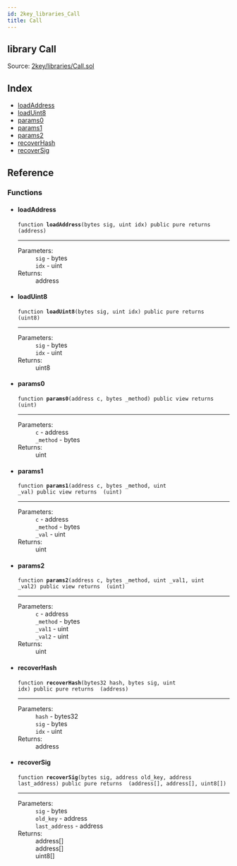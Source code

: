 ```yaml
---
id: 2key_libraries_Call
title: Call
---
```


<div class="contract-doc"><div class="contract"><h2 class="contract-header"><span class="contract-kind">library</span> Call</h2><div class="source">Source: <a href="git+https://github.com/2keynet/web3-alpha/blob/v0.0.3/contracts/2key/libraries/Call.sol" target="_blank">2key/libraries/Call.sol</a></div></div><div class="index"><h2>Index</h2><ul><li><a href="2key_libraries_Call.html#loadAddress">loadAddress</a></li><li><a href="2key_libraries_Call.html#loadUint8">loadUint8</a></li><li><a href="2key_libraries_Call.html#params0">params0</a></li><li><a href="2key_libraries_Call.html#params1">params1</a></li><li><a href="2key_libraries_Call.html#params2">params2</a></li><li><a href="2key_libraries_Call.html#recoverHash">recoverHash</a></li><li><a href="2key_libraries_Call.html#recoverSig">recoverSig</a></li></ul></div><div class="reference"><h2>Reference</h2><div class="functions"><h3>Functions</h3><ul><li><div class="item function"><span id="loadAddress" class="anchor-marker"></span><h4 class="name">loadAddress</h4><div class="body"><code class="signature">function <strong>loadAddress</strong><span>(bytes sig, uint idx) </span><span>public </span><span>pure </span><span>returns  (address) </span></code><hr/><dl><dt><span class="label-parameters">Parameters:</span></dt><dd><div><code>sig</code> - bytes</div><div><code>idx</code> - uint</div></dd><dt><span class="label-return">Returns:</span></dt><dd>address</dd></dl></div></div></li><li><div class="item function"><span id="loadUint8" class="anchor-marker"></span><h4 class="name">loadUint8</h4><div class="body"><code class="signature">function <strong>loadUint8</strong><span>(bytes sig, uint idx) </span><span>public </span><span>pure </span><span>returns  (uint8) </span></code><hr/><dl><dt><span class="label-parameters">Parameters:</span></dt><dd><div><code>sig</code> - bytes</div><div><code>idx</code> - uint</div></dd><dt><span class="label-return">Returns:</span></dt><dd>uint8</dd></dl></div></div></li><li><div class="item function"><span id="params0" class="anchor-marker"></span><h4 class="name">params0</h4><div class="body"><code class="signature">function <strong>params0</strong><span>(address c, bytes _method) </span><span>public </span><span>view </span><span>returns  (uint) </span></code><hr/><dl><dt><span class="label-parameters">Parameters:</span></dt><dd><div><code>c</code> - address</div><div><code>_method</code> - bytes</div></dd><dt><span class="label-return">Returns:</span></dt><dd>uint</dd></dl></div></div></li><li><div class="item function"><span id="params1" class="anchor-marker"></span><h4 class="name">params1</h4><div class="body"><code class="signature">function <strong>params1</strong><span>(address c, bytes _method, uint _val) </span><span>public </span><span>view </span><span>returns  (uint) </span></code><hr/><dl><dt><span class="label-parameters">Parameters:</span></dt><dd><div><code>c</code> - address</div><div><code>_method</code> - bytes</div><div><code>_val</code> - uint</div></dd><dt><span class="label-return">Returns:</span></dt><dd>uint</dd></dl></div></div></li><li><div class="item function"><span id="params2" class="anchor-marker"></span><h4 class="name">params2</h4><div class="body"><code class="signature">function <strong>params2</strong><span>(address c, bytes _method, uint _val1, uint _val2) </span><span>public </span><span>view </span><span>returns  (uint) </span></code><hr/><dl><dt><span class="label-parameters">Parameters:</span></dt><dd><div><code>c</code> - address</div><div><code>_method</code> - bytes</div><div><code>_val1</code> - uint</div><div><code>_val2</code> - uint</div></dd><dt><span class="label-return">Returns:</span></dt><dd>uint</dd></dl></div></div></li><li><div class="item function"><span id="recoverHash" class="anchor-marker"></span><h4 class="name">recoverHash</h4><div class="body"><code class="signature">function <strong>recoverHash</strong><span>(bytes32 hash, bytes sig, uint idx) </span><span>public </span><span>pure </span><span>returns  (address) </span></code><hr/><dl><dt><span class="label-parameters">Parameters:</span></dt><dd><div><code>hash</code> - bytes32</div><div><code>sig</code> - bytes</div><div><code>idx</code> - uint</div></dd><dt><span class="label-return">Returns:</span></dt><dd>address</dd></dl></div></div></li><li><div class="item function"><span id="recoverSig" class="anchor-marker"></span><h4 class="name">recoverSig</h4><div class="body"><code class="signature">function <strong>recoverSig</strong><span>(bytes sig, address old_key, address last_address) </span><span>public </span><span>pure </span><span>returns  (address[], address[], uint8[]) </span></code><hr/><dl><dt><span class="label-parameters">Parameters:</span></dt><dd><div><code>sig</code> - bytes</div><div><code>old_key</code> - address</div><div><code>last_address</code> - address</div></dd><dt><span class="label-return">Returns:</span></dt><dd>address[]</dd><dd>address[]</dd><dd>uint8[]</dd></dl></div></div></li></ul></div></div></div>

